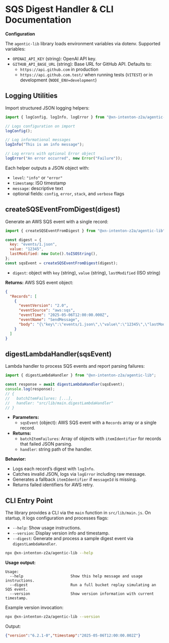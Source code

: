 # SQS Digest Handler & CLI Documentation

**Configuration**

The `agentic-lib` library loads environment variables via dotenv. Supported variables:

- `OPENAI_API_KEY` (string): OpenAI API key.
- `GITHUB_API_BASE_URL` (string): Base URL for GitHub API. Defaults to:
  - `https://api.github.com` in production
  - `https://api.github.com.test/` when running tests (`VITEST`) or in development (`NODE_ENV=development`)

## Logging Utilities

Import structured JSON logging helpers:

```js
import { logConfig, logInfo, logError } from "@xn-intenton-z2a/agentic-lib";

// Logs configuration on import
logConfig();

// Log informational messages
logInfo("This is an info message");

// Log errors with optional Error object
logError("An error occurred", new Error("Failure"));
```

Each helper outputs a JSON object with:

- `level`: `"info"` or `"error"`
- `timestamp`: ISO timestamp
- `message`: descriptive text
- optional fields: `config`, `error`, `stack`, and `verbose` flags

## createSQSEventFromDigest(digest)

Generate an AWS SQS event with a single record:

```js
import { createSQSEventFromDigest } from "@xn-intenton-z2a/agentic-lib";

const digest = {
  key: "events/1.json",
  value: "12345",
  lastModified: new Date().toISOString(),
};
const sqsEvent = createSQSEventFromDigest(digest);
```

- `digest`: object with `key` (string), `value` (string), `lastModified` (ISO string)

**Returns:** AWS SQS event object:

```json
{
  "Records": [
    {
      "eventVersion": "2.0",
      "eventSource": "aws:sqs",
      "eventTime": "2025-05-06T12:00:00.000Z",
      "eventName": "SendMessage",
      "body": "{\"key\":\"events/1.json\",\"value\":\"12345\",\"lastModified\":\"...\"}"
    }
  ]
}
```

## digestLambdaHandler(sqsEvent)

Lambda handler to process SQS events and report parsing failures:

```js
import { digestLambdaHandler } from "@xn-intenton-z2a/agentic-lib";

const response = await digestLambdaHandler(sqsEvent);
console.log(response);
// {
//   batchItemFailures: [...],
//   handler: "src/lib/main.digestLambdaHandler"
// }
```

- **Parameters:**
  - `sqsEvent` (object): AWS SQS event with a `Records` array or a single record.
- **Returns:**
  - `batchItemFailures`: Array of objects with `itemIdentifier` for records that failed JSON parsing.
  - `handler`: string path of the handler.

**Behavior:**

- Logs each record’s digest with `logInfo`.
- Catches invalid JSON, logs via `logError` including raw message.
- Generates a fallback `itemIdentifier` if `messageId` is missing.
- Returns failed identifiers for AWS retry.

## CLI Entry Point

The library provides a CLI via the `main` function in `src/lib/main.js`. On startup, it logs configuration and processes flags:

- `--help`: Show usage instructions.
- `--version`: Display version info and timestamp.
- `--digest`: Generate and process a sample digest event via `digestLambdaHandler`.

```bash
npx @xn-intenton-z2a/agentic-lib --help
```

**Usage output:**

```
Usage:
  --help                     Show this help message and usage instructions.
  --digest                   Run a full bucket replay simulating an SQS event.
  --version                  Show version information with current timestamp.
```

Example version invocation:

```bash
npx @xn-intenton-z2a/agentic-lib --version
```

Output:

```json
{"version":"6.2.1-0","timestamp":"2025-05-06T12:00:00.002Z"}
```